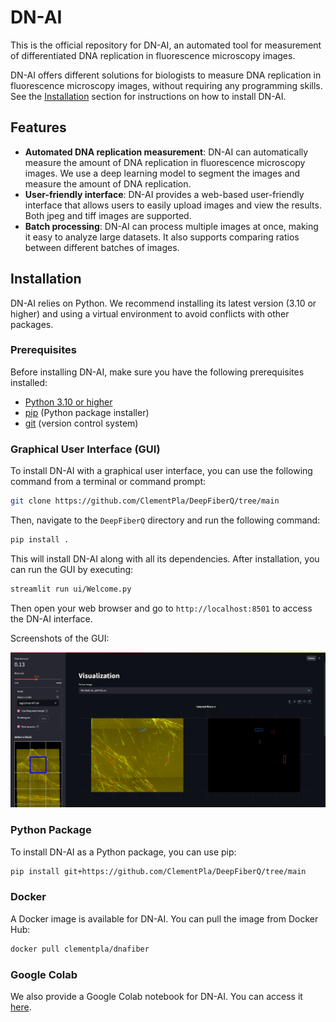 # DN-AI

This is the official repository for DN-AI, an automated tool for measurement of differentiated DNA replication in fluorescence microscopy images.

DN-AI offers different solutions for biologists to measure DNA replication in fluorescence microscopy images, without requiring any programming skills. See the [Installation](#installation) section for instructions on how to install DN-AI.

## Features

- **Automated DNA replication measurement**: DN-AI can automatically measure the amount of DNA replication in fluorescence microscopy images. We use a deep learning model to segment the images and measure the amount of DNA replication.
- **User-friendly interface**: DN-AI provides a web-based user-friendly interface that allows users to easily upload images and view the results. Both jpeg and tiff images are supported.
- **Batch processing**: DN-AI can process multiple images at once, making it easy to analyze large datasets. It also supports comparing ratios between different batches of images.




## Installation

DN-AI relies on Python. We recommend installing its latest version (3.10 or higher) and using a virtual environment to avoid conflicts with other packages.

### Prerequisites
Before installing DN-AI, make sure you have the following prerequisites installed:
- [Python 3.10 or higher](https://www.python.org/downloads/) 
- [pip](https://pip.pypa.io/en/stable/installation/) (Python package installer)
- [git](https://git-scm.com/downloads) (version control system)

### Graphical User Interface (GUI)
To install DN-AI with a graphical user interface, you can use the following command from a terminal or command prompt:

```bash
git clone https://github.com/ClementPla/DeepFiberQ/tree/main
```
Then, navigate to the `DeepFiberQ` directory and run the following command:

```bash
pip install .
```
This will install DN-AI along with all its dependencies. After installation, you can run the GUI by executing:

```bash
streamlit run ui/Welcome.py
```

Then open your web browser and go to `http://localhost:8501` to access the DN-AI interface.

Screenshots of the GUI:

![DN-AI GUI](imgs/screenshot.png)

### Python Package
To install DN-AI as a Python package, you can use pip:

```bash
pip install git+https://github.com/ClementPla/DeepFiberQ/tree/main
```


### Docker
A Docker image is available for DN-AI. You can pull the image from Docker Hub:

```bash
docker pull clementpla/dnafiber
```

### Google Colab
We also provide a Google Colab notebook for DN-AI. You can access it [here](https://colab.research.google.com/github/ClementPla/DeepFiberQ/blob/main/Colab/DNA_Fiber_Q.ipynb).

